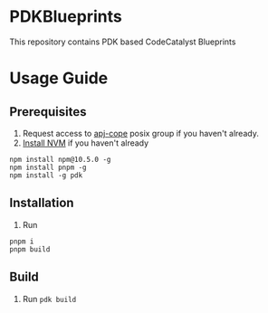 # PDKBlueprints

This repository contains PDK based CodeCatalyst Blueprints

# Usage Guide

## Prerequisites

1. Request access to [apj-cope](https://permissions.amazon.com/group.mhtml?group=apj-cope&group_type=posix) posix group if you haven't already.
1. [Install NVM](https://github.com/nvm-sh/nvm#installing-and-updating) if you haven't already

```
npm install npm@10.5.0 -g
npm install pnpm -g
npm install -g pdk
```

## Installation

1. Run 
```
pnpm i
pnpm build
```

## Build

1. Run `pdk build`
